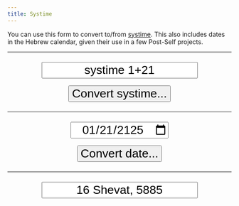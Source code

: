 ```yaml
---
title: Systime
---
```


<style>
.systime-form {
    text-align: center;
}
.systime-form input {
    font-family: Gotu, sans-serif;
    font-size: 20pt;
    margin: 0.5rem 0;
    text-align: center;
}
</style>

You can use this form to convert to/from [systime](https://wiki.post-self.ink/wiki/Systime). This also includes dates in the Hebrew calendar, given their use in a few Post-Self projects.

-----

<div class="systime-form" style="text-align: center;">
    <input type="text" id="systime" value="systime 1+21" /><br>
    <input type="button" id="convertSystime" value="Convert systime..." />
    <hr>
    <input type="date" id="date" value="2125-01-21" /><br>
    <input type="button" id="convertDate" value="Convert date..." />
    <hr>
    <input type="text" id="hebrew" value="16 Shevat, 5885" />
</div>

<script type="text/javascript">
    document.getElementById('convertSystime').addEventListener("click", (ev) => {
        fetch(`https://systime.post-self.ink/api/1/systime/${document.getElementById('systime').value}`)
            .then((response) => {
                if (!response.ok) {
                    document.getElementById('output').innerHTML = `Error converting systime`;
                    throw new Error(response.status);
                }
                return response.json();
            })
            .then(display);
    });
    document.getElementById('convertDate').addEventListener("click", (ev) => {
        fetch(`https://systime.post-self.ink/api/1/date/${document.getElementById('date').value}`)
            .then((response) => {
                if (!response.ok) {
                    document.getElementById('output').innerHTML = `Error converting systime`;
                    throw new Error(response.status);
                }
                return response.json();
            })
            .then(display);
    });
    function display(json) {
        document.getElementById('systime').value = json.systime.string;
        document.getElementById('date').value = json.gregorian.string;
        document.getElementById('hebrew').value = json.hebrew.string;
    }
</script>

